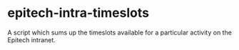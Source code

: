 # epitech-intra-timeslots
A script which sums up the timeslots available for a particular activity on the Epitech intranet.
